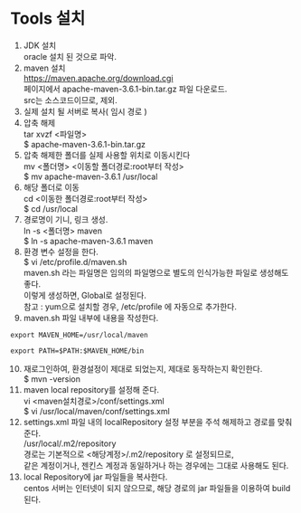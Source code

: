 # Tools 설치  

1. JDK 설치   
oracle 설치 된 것으로 파악.  
2. maven 설치  
https://maven.apache.org/download.cgi  
페이지에서  apache-maven-3.6.1-bin.tar.gz 파일 다운로드.  
src는 소스코드이므로, 제외.  
3. 실제 설치 될 서버로 복사( 임시 경로 )  
4. 압축 해제  
tar xvzf <파일명>  
$ apache-maven-3.6.1-bin.tar.gz  
5. 압축 해제한 폴더를 실제 사용할 위치로 이동시킨다  
mv <폴더명> <이동할 폴더경로:root부터 작성>  
$ mv apache-maven-3.6.1 /usr/local  
6. 해당 폴더로 이동  
cd <이동한 폴더경로:root부터 작성>  
$ cd /usr/local  
7. 경로명이 기니, 링크 생성.  
ln -s <폴더명> maven  
$ ln -s apache-maven-3.6.1 maven  
8. 환경 변수 설정을 한다.  
$ vi /etc/profile.d/maven.sh  
maven.sh 라는 파일명은 임의의 파일명으로 별도의 인식가능한 파일로 생성해도 좋다.  
이렇게 생성하면, Global로 설정된다.  
참고 : yum으로 설치할 경우, /etc/profile 에 자동으로 추가한다.  
9. maven.sh 파일 내부에 내용을 작성한다.  

```   
export MAVEN_HOME=/usr/local/maven 

export PATH=$PATH:$MAVEN_HOME/bin 
```  

10. 재로그인하여, 환경설정이 제대로 되었는지, 제대로 동작하는지 확인한다.  
$ mvn -version  
11. maven local repository를 설정해 준다.  
vi <maven설치경로>/conf/settings.xml  
$ vi /usr/local/maven/conf/settings.xml  
12. settings.xml 파일 내의 localRepository 설정 부분을 주석 해제하고 경로를 맞춰준다.  
<localRepository>/usr/local/.m2/repository</localRepository>  
경로는 기본적으로 <해당계정>/.m2/repository 로 설정되므로,  
같은 계정이거나, 젠킨스 계정과 동일하거나 하는 경우에는 그대로 사용해도 된다.  
13. local Repository에 jar 파일들을 복사한다.  
centos 서버는 인터넷이 되지 않으므로, 해당 경로의 jar 파일들을 이용하여 build된다.  

